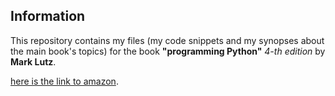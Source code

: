 Information
-----------

This repository contains my files (my code snippets and my synopses about the main book's topics) 
for the book **"programming Python"** *4-th edition* by **Mark Lutz**.
 
[here is the link to
amazon](https://www.amazon.com/Programming-Python-Mark-Lutz/dp/1565921976).

